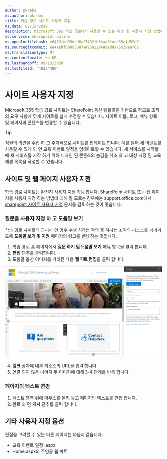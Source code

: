 ```yaml
---
author: pkrebs
ms.author: pkrebs
title: 학습 경로 사이트 사용자 지정
ms.date: 02/15/2019
description: Microsoft 365 학습 경로에서 사용할 수 있는 다양 한 사용자 지정 방법에 대해 알아봅니다.
ms.service: sharepoint online
ms.openlocfilehash: e6479fdd35dcd6a27482fb3faa3facd35e4d52e7
ms.sourcegitcommit: ee4aebf60893887ae95a1294a9ad8975539ea762
ms.translationtype: MT
ms.contentlocale: ko-KR
ms.lasthandoff: 09/23/2020
ms.locfileid: "48234480"
---
```

# <a name="customize-the-site"></a>사이트 사용자 지정

Microsoft 365 학습 경로 사이트는 SharePoint 통신 템플릿을 기반으로 하므로 조직의 요구 사항에 맞게 사이트를 쉽게 수정할 수 있습니다. 사이트 이름, 로고, 메뉴 항목 및 페이지의 콘텐츠를 변경할 수 있습니다. 

> [!TIP]
> 직원의 의견을 수집 하 고 주기적으로 사이트를 업데이트 합니다. 예를 들어 새 이벤트를 사용할 수 있게 되 면 교육 이벤트 일정을 업데이트할 수 있습니다. 새 서비스를 시작할 때 새 서비스를 시작 하기 위해 디자인 된 콘텐츠의 숨김을 취소 하 고 대상 지정 된 교육 재생 목록을 작성할 수 있습니다. 

## <a name="customize-the-site-and-web-pages"></a>사이트 및 웹 페이지 사용자 지정

학습 경로 사이트는 완전히 사용자 지정 가능 합니다. SharePoint 사이트 또는 웹 페이지를 사용자 지정 하는 방법에 대해 잘 모르는 경우에는 support.office.com에서 [sharepoint 사이트 사용자 지정](https://support.office.com/article/customize-your-sharepoint-site-320b43e5-b047-4fda-8381-f61e8ac7f59b) 문서를 검토 하는 것이 좋습니다. 

### <a name="customize-ask-questions-and-get-help"></a>질문을 사용자 지정 하 고 도움말 보기

학습 경로 사이트의 관리자 인 경우 수행 하려는 작업 중 하나는 조직의 리소스를 가리키도록 **도움말 보기 및 지원** 페이지의 링크를 변경 하는 것입니다. 

1.  학습 경로 홈 페이지에서 **질문 하기 및 도움말 보기** 메뉴 항목을 클릭 합니다.
2.  **편집** 단추를 클릭합니다.
3.  도움말 옵션 이미지를 가리킨 다음 **웹 파트 편집**을 클릭 합니다.

![cg-edithelp.png](media/cg-edithelp.png)

4.  **링크** 상자에 내부 리소스의 URL을 입력 합니다. 
5.  연결 되지 않은 나머지 두 이미지에 대해 3-4 단계를 반복 합니다.

### <a name="change-the-text-on-the-page"></a>페이지의 텍스트 변경

1. 텍스트 영역 위에 마우스를 올려 놓고 페이지의 텍스트를 편집 합니다. 
2. 완료 되 면 **게시** 단추를 클릭 합니다.

## <a name="other-customization-options"></a>기타 사용자 지정 옵션
편집을 고려할 수 있는 다른 페이지는 다음과 같습니다.

- 교육 이벤트 일정 .aspx
- Home.aspx의 주인공 웹 파트

